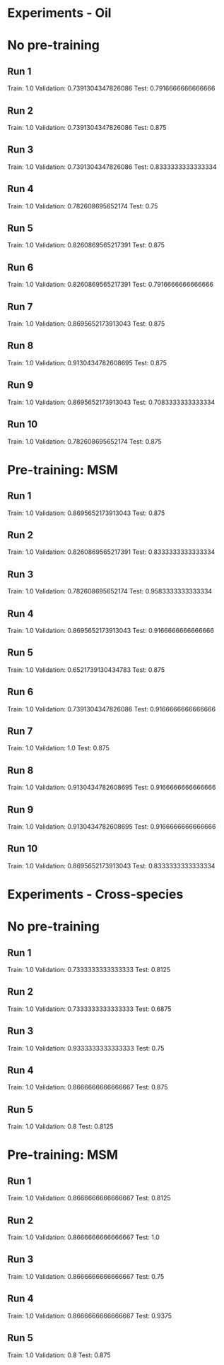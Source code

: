 # Experiments - Oil

# No pre-training
## Run 1
Train: 1.0
Validation: 0.7391304347826086
Test: 0.7916666666666666

## Run 2
Train: 1.0
Validation: 0.7391304347826086
Test: 0.875

## Run 3
Train: 1.0
Validation: 0.7391304347826086
Test: 0.8333333333333334

## Run 4
Train: 1.0
Validation: 0.782608695652174
Test: 0.75

## Run 5
Train: 1.0
Validation: 0.8260869565217391
Test: 0.875

## Run 6
Train: 1.0
Validation: 0.8260869565217391
Test: 0.7916666666666666

## Run 7
Train: 1.0
Validation: 0.8695652173913043
Test: 0.875

## Run 8
Train: 1.0
Validation: 0.9130434782608695
Test: 0.875

## Run 9
Train: 1.0
Validation: 0.8695652173913043
Test: 0.7083333333333334

## Run 10
Train: 1.0
Validation: 0.782608695652174
Test: 0.875

# Pre-training: MSM
## Run 1
Train: 1.0
Validation: 0.8695652173913043
Test: 0.875

## Run 2
Train: 1.0
Validation: 0.8260869565217391
Test: 0.8333333333333334

## Run 3
Train: 1.0
Validation: 0.782608695652174
Test: 0.9583333333333334

## Run 4
Train: 1.0
Validation: 0.8695652173913043
Test: 0.9166666666666666

## Run 5
Train: 1.0
Validation: 0.6521739130434783
Test: 0.875

## Run 6
Train: 1.0
Validation: 0.7391304347826086
Test: 0.9166666666666666

## Run 7 
Train: 1.0
Validation: 1.0
Test: 0.875

## Run 8
Train: 1.0
Validation: 0.9130434782608695
Test: 0.9166666666666666

## Run 9
Train: 1.0
Validation: 0.9130434782608695
Test: 0.9166666666666666

## Run 10
Train: 1.0
Validation: 0.8695652173913043
Test: 0.8333333333333334  

# Experiments - Cross-species

# No pre-training
## Run 1
Train: 1.0
Validation: 0.7333333333333333
Test: 0.8125

## Run 2
Train: 1.0
Validation: 0.7333333333333333
Test: 0.6875

## Run 3
Train: 1.0
Validation: 0.9333333333333333
Test: 0.75

## Run 4
Train: 1.0
Validation: 0.8666666666666667
Test: 0.875

## Run 5
Train: 1.0
Validation: 0.8
Test: 0.8125

# Pre-training: MSM
## Run 1
Train: 1.0
Validation: 0.8666666666666667
Test: 0.8125

## Run 2
Train: 1.0
Validation: 0.8666666666666667
Test: 1.0

## Run 3
Train: 1.0
Validation: 0.8666666666666667
Test: 0.75

## Run 4
Train: 1.0
Validation: 0.8666666666666667
Test: 0.9375

## Run 5
Train: 1.0
Validation: 0.8
Test: 0.875